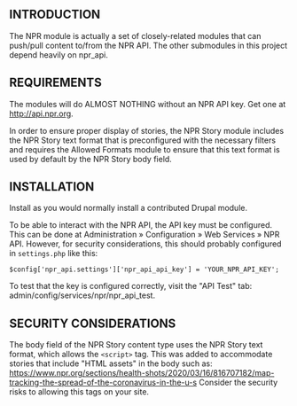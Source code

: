 INTRODUCTION
------------

The NPR module is actually a set of closely-related modules that can push/pull
content to/from the NPR API. The other submodules in this project depend heavily
on npr_api.


REQUIREMENTS
------------

The modules will do ALMOST NOTHING without an NPR API key. Get one at
http://api.npr.org.

In order to ensure proper display of stories, the NPR Story module includes the
NPR Story text format that is preconfigured with the necessary filters and
requires the Allowed Formats module to ensure that this text format is used by
default by the NPR Story body field.


INSTALLATION
------------

Install as you would normally install a contributed Drupal module.

To be able to interact with the NPR API, the API key must be configured. This
can be done at Administration » Configuration » Web Services » NPR API.
However, for security considerations, this should probably configured in
`settings.php` like this:

```
$config['npr_api.settings']['npr_api_api_key'] = 'YOUR_NPR_API_KEY';
```

To test that the key is configured correctly, visit the "API Test" tab:
admin/config/services/npr/npr_api_test.


SECURITY CONSIDERATIONS
-----------------------

The body field of the NPR Story content type uses the NPR Story text format,
which allows the `<script>` tag. This was added to accommodate stories that
include "HTML assets" in the body such as:
https://www.npr.org/sections/health-shots/2020/03/16/816707182/map-tracking-the-spread-of-the-coronavirus-in-the-u-s
Consider the security risks to allowing this tags on your site.
